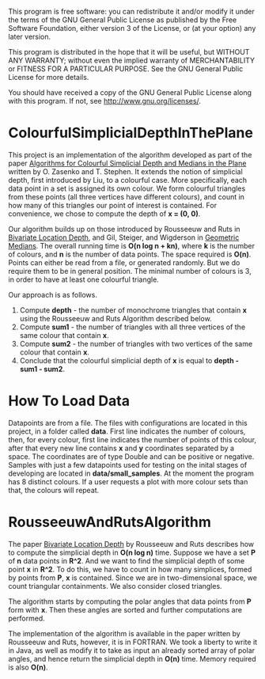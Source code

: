 This program is free software: you can redistribute it and/or modify
it under the terms of the GNU General Public License as published by
the Free Software Foundation, either version 3 of the License, or
(at your option) any later version.

This program is distributed in the hope that it will be useful,
but WITHOUT ANY WARRANTY; without even the implied warranty of
MERCHANTABILITY or FITNESS FOR A PARTICULAR PURPOSE.  See the
GNU General Public License for more details.

You should have received a copy of the GNU General Public License
along with this program.  If not, see <http://www.gnu.org/licenses/>.
    
# ColourfulSimplicialDepthInThePlane

This project is an implementation of the algorithm developed as part of the paper
<a href="http://link.springer.com/chapter/10.1007%2F978-3-319-48749-6_28">Algorithms
for Colourful Simplicial Depth and Medians in the Plane</a> written by O. Zasenko and T. Stephen.
It extends the notion of simplicial depth, first introduced by Liu, to a colourful case. 
More specifically, each data point in a set is assigned its own colour. We form colourful triangles
from these points (all three vertices have different colours), and count in how many of this triangles
our point of interest is contained. For convenience, we chose to compute the depth of <strong>x = (0, 0)</strong>.

Our algorithm builds up on those introduced by Rousseeuw and Ruts in <a href="http://www.jstor.org/stable/2986073?seq=1#page_scan_tab_contents">Bivariate Location Depth</a>,
and Gil, Steiger, and Wigderson in <a href="http://www.sciencedirect.com/science/article/pii/0012365X92906583">Geometric Medians</a>. The overall running time is <strong>O(n log n + kn)</strong>,
where <strong>k</strong> is the number of colours, and <strong>n</strong> is the number of data points. 
The space required is <strong>O(n)</strong>.
Points can either be read from a file, or generated randomly. But we do require them to be in general position.
The minimal number of colours is 3, in order to have at least one colourful triangle.

Our approach is as follows. 
<ol>
<li>Compute <strong>depth</strong> - the number of monochrome triangles that contain <strong>x</strong> 
using the Rousseeuw and Ruts Algorithm described below.</li>
<li>Compute <strong>sum1</strong> - the number of triangles with all three vertices of the same colour that 
contain <strong>x</strong>.</li>
<li>Compute <strong>sum2</strong> - the number of triangles with two vertices of the same colour that 
contain <strong>x</strong>.</li>
<li>Conclude that the colourful simplicial depth of <strong>x</strong> is equal to
<strong>depth - sum1 - sum2</strong>.</li>
</ol>

# How To Load Data

Datapoints are from a file.
The files with configurations are located in this project, in a folder called <strong>data</strong>.
First line indicates the number of colours, then, for every colour, first line indicates the number
of points of this colour, after that every new line contains <strong>x</strong> and <strong>y</strong>
coordinates separated by a space. The coordinates are of type Double and can be positive or negative.
Samples with just a few datapoints used for testing on the inital stages of developing are located in
<strong>data/small_samples</strong>.
At the moment the program has 8 distinct colours. If a user requests a plot with more colour sets than that,
the colours will repeat.

# RousseeuwAndRutsAlgorithm

The paper <a href="http://www.jstor.org/stable/2986073?seq=1#page_scan_tab_contents">Bivariate Location Depth</a> by Rousseeuw and Ruts describes how to compute
the simplicial depth in <strong>O(n log n)</strong> time. 
Suppose we have a set <strong>P</strong> of <strong>n</strong> data points in <strong>R^2</strong>. 
And we want to find the simplicial depth of some point <strong>x</strong> in <strong>R^2</strong>.
To do this, we have to count in how many simplices, formed by points from <strong>P</strong>,
<strong>x</strong> is contained. Since we are in two-dimensional space, we count
triangular containments. We also consider closed triangles.

The algorithm starts by computing the polar angles that data points from <strong>P</strong>
form with <strong>x</strong>. Then these angles are sorted and further computations are performed.

The implementation of the algorithm is available in the paper written by Rousseeuw and Ruts,
however, it is in FORTRAN. We took a liberty to write it in Java, as well as modify it to
take as input an already sorted array of polar angles, and hence return
the simplicial depth in <strong>O(n)</strong> time. Memory required is also <strong>O(n)</strong>.

